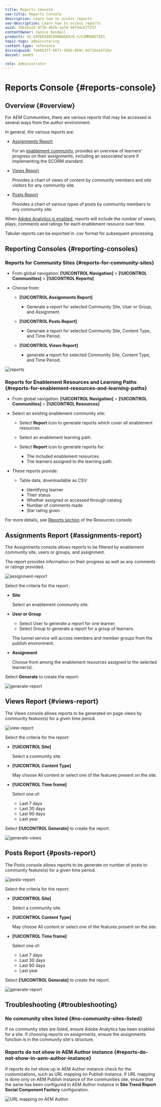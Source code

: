 ```yaml
---
title: Reports Console
seo-title: Reports Console
description: Learn how to access reports
seo-description: Learn how to access reports
uuid: 7bb15a15-077b-4bfb-aaf4-50fddc67f237
contentOwner: Janice Kendall
products: SG_EXPERIENCEMANAGER/6.5/COMMUNITIES
topic-tags: administering
content-type: reference
discoiquuid: fde053ff-b671-456b-869c-81f16ea1f1be
docset: aem65

role: Administrator
---
```


# Reports Console {#reports-console}

## Overview {#overview}

For AEM Communities, there are various reports that may be accessed in several ways from the author environment.

In general, the various reports are:

* [Assignments Report](#assignments-report) 

  For an [enablement community](/help/communities/overview.md#enablement-community), provides an overview of learners' progress on their assignments, including an associated score if implementing the SCORM standard.

* [Views Report](#views-report) 

  Provides a chart of views of content by community members and site visitors for any community site.

* [Posts Report](#posts-report) 

  Provides a chart of various types of posts by community members to any community site.

When [Adobe Analytics is enabled](/help/communities/sites-console.md#analytics), reports will include the number of views, plays, comments and ratings for each enablement resource over time.

Tabular reports can be exported in .csv format for subsequent processing.

## Reporting Consoles {#reporting-consoles}

### Reports for Community Sites {#reports-for-community-sites}

* From global navigation: **[!UICONTROL Navigation]** > **[!UICONTROL Communities]** >  **[!UICONTROL Reports]**

* Choose from:

  * **[!UICONTROL Assignments Report]**

    * Generate a report for selected Community Site, User or Group, and Assignment.

  * **[!UICONTROL Posts Report]**

    * Generate a report for selected Community Site, Content Type, and Time Period.

  * **[!UICONTROL Views Report]**

    * generate a report for selected Community Site, Content Type, and Time Period.

![reports](assets/reports1.png)

### Reports for Enablement Resources and Learning Paths {#reports-for-enablement-resources-and-learning-paths}

* From global navigation: **[!UICONTROL Navigation]** > **[!UICONTROL Communities]** >  **[!UICONTROL Resources]**

* Select an existing enablement community site:

  * Select **Report** icon to generate reports which cover all enablement resources.
  * Select an enablement learning path.
  * Select **Report** icon to generate reports for:

    * The included enablement resources.
    * The learners assigned to the learning path.

* These reports provide:

  * Table data, downloadable as CSV:

    * Identifying learner
    * Their status
    * Whether assigned or accessed through catalog
    * Number of comments made
    * Star rating given

For more details, see [Reports section](/help/communities/resources.md#report) of the Resources console.

## Assignments Report {#assignments-report}

The Assignments console allows reports to be filtered by enablement community site, users or groups, and assignment.

The report provides information on their progress as well as any comments or ratings provided.

![assignment-report](assets/assignment-report.png)

Select the criteria for the report :

* **Site**

  Select an enablement community site.

* **User or Group**
  * Select User to generate a report for one learner.
  * Select Group to generate a report for a group of learners.

  The tunnel service will access members and member groups from the publish environment.

* **Assignment**

  Choose from among the enablement resources assigned to the selected learner(s).

Select **Generate** to create the report:

![generate-report](assets/generate-assignment-report.png)

## Views Report {#views-report}

The Views console allows reports to be generated on page views by community feature(s) for a given time period.

![view-report](assets/view-report.png)

Select the criteria for the report:

* **[!UICONTROL Site]**

  Select a community site.

* **[!UICONTROL Content Type]**

  May choose All content or select one of the features present on the site.

* **[!UICONTROL Time frame]**

  Select one of:

  * Last 7 days
  * Last 30 days
  * Last 90 days
  * Last year

Select **[!UICONTROL Generate]** to create the report.

![generate-views](assets/generate-views.png)

## Posts Report {#posts-report}

The Posts console allows reports to be generate on number of posts to community feature(s) for a given time period.

![posts-report](assets/posts-report.png)

Select the criteria for the report:

* **[!UICONTROL Site]**

  Select a community site.

* **[!UICONTROL Content Type]**

  May choose All content or select one of the features present on the site.

* **[!UICONTROL Time frame]**

  Select one of:

  * Last 7 days
  * Last 30 days
  * Last 90 days
  * Last year

Select **[!UICONTROL Generate]** to create the report.

![generate-report](assets/generate-posts-report.png)

## Troubleshooting {#troubleshooting}

### No community sites listed {#no-community-sites-listed}

If no community sites are listed, ensure Adobe Analytics has been enabled for a site. If choosing reports on assignments, ensure the assignments function is in the community site's structure.

### Reports do not show in AEM Author instance {#reports-do-not-show-in-aem-author-instance}

If reports do not show up in AEM Author instance check for the customizations, such as URL mapping on Publish instance. If URL mapping is done only on AEM Publish instance of the communities site, ensure that the same has been configured in AEM Author instance in **Site Trend Report Social Component Factory** configuration.

![URL mapping on AEM Author](assets/sitetrend.png)
